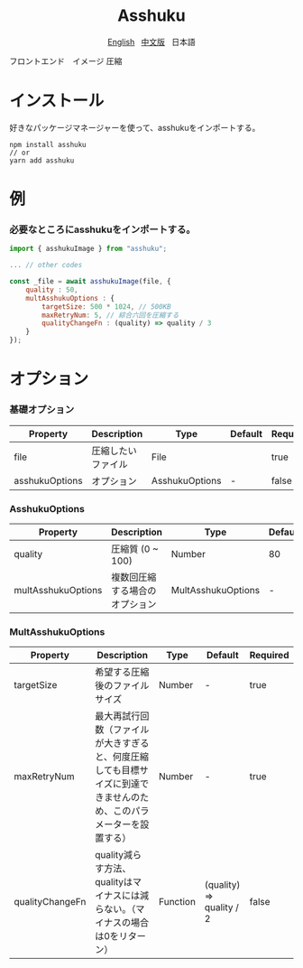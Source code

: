 <h1 align="center">Asshuku</h1>

<p align="center">
    <a href="https://gitee.com/koukin2m/asshuku/blob/main/README.md">English</a>&nbsp;&nbsp;
    <a href="https://gitee.com/koukin2m/asshuku/blob/main/README-zh.md">中文版</a>&nbsp;&nbsp;
    <span>日本語</span>
</p>

フロントエンド　イメージ 圧縮

# インストール

好きなパッケージマネージャーを使って、asshukuをインポートする。

```
npm install asshuku
// or
yarn add asshuku
```

# 例

### 必要なところにasshukuをインポートする。

```js
import { asshukuImage } from "asshuku";

... // other codes

const _file = await asshukuImage(file, {
    quality : 50,
    multAsshukuOptions : {
        targetSize: 500 * 1024, // 500KB
        maxRetryNum: 5, // 綜合六回を圧縮する
        qualityChangeFn : (quality) => quality / 3
    }
});
```

# オプション

### 基礎オプション

| Property | Description | Type | Default | Required |
| --- | --- | --- | --- | --- |
| file | 圧縮したいファイル | File |  | true |
| asshukuOptions | オプション | AsshukuOptions | - | false |

### AsshukuOptions

| Property | Description | Type | Default | Required |
| --- | --- | --- | --- | --- |
| quality | 圧縮質 (0 ~ 100) | Number | 80 | true |
| multAsshukuOptions | 複数回圧縮する場合のオプション | MultAsshukuOptions | - | false |

### MultAsshukuOptions

| Property | Description | Type | Default | Required |
| --- | --- | --- | --- | --- |
| targetSize | 希望する圧縮後のファイルサイズ | Number | - | true |
| maxRetryNum | 最大再試行回数（ファイルが大きすぎると、何度圧縮しても目標サイズに到達できませんのため、このパラメーターを設置する） | Number | - | true |
| qualityChangeFn | quality減らす方法、qualityはマイナスには減らない。（マイナスの場合は0をリターン） | Function | (quality) => quality / 2 | false |